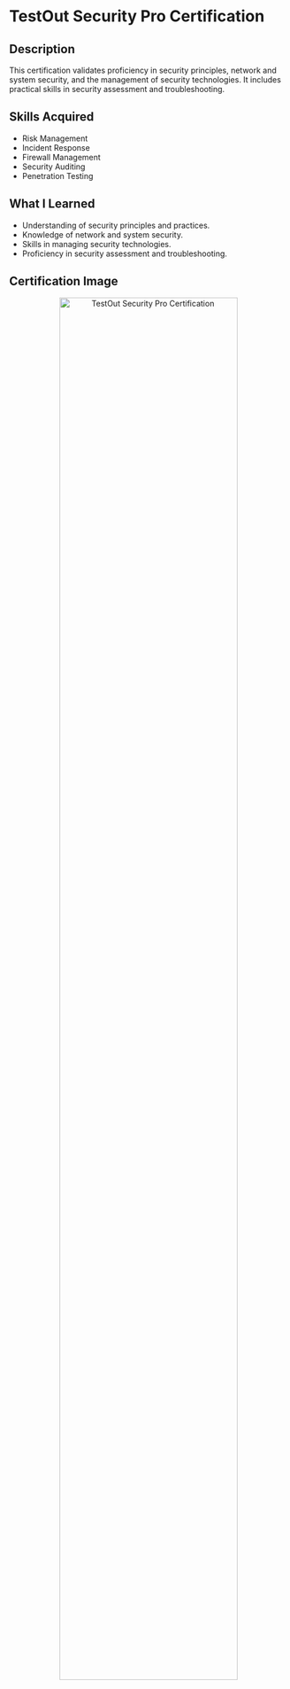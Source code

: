 <h1>TestOut Security Pro Certification</h1>

<h2>Description</h2>
<p>
    This certification validates proficiency in security principles, network and system security, and the management of security technologies. It includes practical skills in security assessment and troubleshooting.
</p>

<h2>Skills Acquired</h2>
<ul>
    <li>Risk Management</li>
    <li>Incident Response</li>
    <li>Firewall Management</li>
    <li>Security Auditing</li>
    <li>Penetration Testing</li>
</ul>

<h2>What I Learned</h2>
<ul>
    <li>Understanding of security principles and practices.</li>
    <li>Knowledge of network and system security.</li>
    <li>Skills in managing security technologies.</li>
    <li>Proficiency in security assessment and troubleshooting.</li>
</ul>

<h2>Certification Image</h2>
<p align="center">
    <img src="path_to_your_image.jpg" height="80%" width="80%" alt="TestOut Security Pro Certification"/>
</p>
